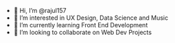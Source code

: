 - 👋 Hi, I’m @rajul157
- 👀 I’m interested in UX Design, Data Science and Music
- 🌱 I’m currently learning Front End Development
- 💞️ I’m looking to collaborate on Web Dev Projects

<!---
rajul157/rajul157 is a ✨ special ✨ repository because its `README.md` (this file) appears on your GitHub profile.
You can click the Preview link to take a look at your changes.
--->
